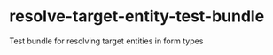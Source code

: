 resolve-target-entity-test-bundle
=================================

Test bundle for resolving target entities in form types